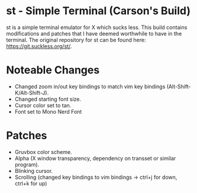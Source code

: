 # st - Simple Terminal (Carson's Build)
st is a simple terminal emulator for X which sucks less. This build contains modifications and patches that I have deemed worthwhile to have in the terminal. The original repository for st can be found here: https://git.suckless.org/st/.

# Noteable Changes
- Changed zoom in/out key bindings to match vim key bindings (Alt-Shift-K/Alt-Shift-J).
- Changed starting font size.
- Cursor color set to tan.
- Font set to Mono Nerd Font

# Patches
- Gruvbox color scheme.
- Alpha (X window transparency, dependency on transset or similar program).
- Blinking cursor.
- Scrolling (changed key bindings to vim bindings -> ctrl+j for down, ctrl+k for up)
